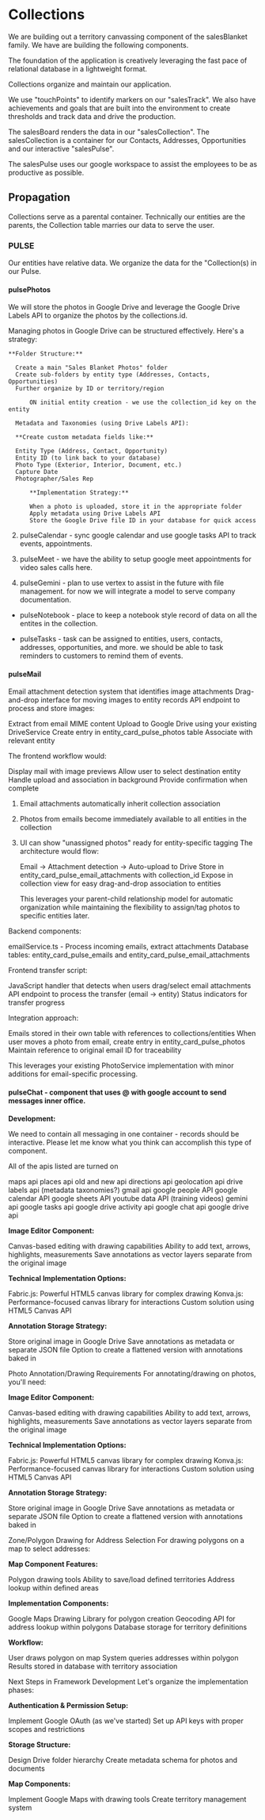 # Collections

We are building out a territory canvassing component of the salesBlanket family.  We have are building the following components.

The foundation of the application is creatively leveraging the fast pace of relational database in a lightweight format.

Collections organize and maintain our application.

We use "touchPoints" to identify markers on our "salesTrack".  We also have achievements and goals that are built into the environment to create thresholds and track data and drive the production.

The salesBoard renders the data in our "salesCollection".  The salesCollection is a container for our Contacts, Addresses, Opportunities and our interactive "salesPulse".  

The salesPulse uses our google workspace to assist the employees to be as productive as possible.

## Propagation

Collections serve as a parental container.  Technically our entities are the parents, the Collection table marries our data to serve the user.

### PULSE

Our entities have relative data.  We organize the data for the "Collection(s) in our Pulse. 

#### pulsePhotos

We will store the photos in Google Drive and leverage the Google Drive Labels API to organize the photos by the collections.id.  

  Managing photos in Google Drive can be structured effectively. Here's a strategy:

    **Folder Structure:**

      Create a main "Sales Blanket Photos" folder
      Create sub-folders by entity type (Addresses, Contacts, Opportunities)
      Further organize by ID or territory/region

          ON initial entity creation - we use the collection_id key on the entity 

      Metadata and Taxonomies (using Drive Labels API):

      **Create custom metadata fields like:**

      Entity Type (Address, Contact, Opportunity)
      Entity ID (to link back to your database)
      Photo Type (Exterior, Interior, Document, etc.)
      Capture Date
      Photographer/Sales Rep

          **Implementation Strategy:**

          When a photo is uploaded, store it in the appropriate folder
          Apply metadata using Drive Labels API
          Store the Google Drive file ID in your database for quick access

2. pulseCalendar - sync google calendar and use google tasks API to track events, appointments.  

3. pulseMeet - we have the ability to setup google meet appointments for video sales calls here.

4. pulseGemini - plan to use vertex to assist in the future with file management.  for now we will integrate a model to serve company documentation.

- pulseNotebook - place to keep a notebook style record of data on all the entites in the collection.  

- pulseTasks - task can be assigned to entities, users, contacts, addresses, opportunities, and more.  we should be able to task reminders to customers to remind them of events. 

#### pulseMail

Email attachment detection system that identifies image attachments
Drag-and-drop interface for moving images to entity records
API endpoint to process and store images:

Extract from email MIME content
Upload to Google Drive using your existing DriveService
Create entry in entity_card_pulse_photos table
Associate with relevant entity

The frontend workflow would:

Display mail with image previews
Allow user to select destination entity
Handle upload and association in background
Provide confirmation when complete

1. Email attachments automatically inherit collection association
2. Photos from emails become immediately available to all entities in the collection
3. UI can show "unassigned photos" ready for entity-specific tagging
    The architecture would flow:

      Email → Attachment detection → Auto-upload to Drive
      Store in entity_card_pulse_email_attachments with collection_id
      Expose in collection view for easy drag-and-drop association to entities

      This leverages your parent-child relationship model for automatic organization while maintaining the flexibility to assign/tag photos to specific entities later.

Backend components:

emailService.ts - Process incoming emails, extract attachments
Database tables: entity_card_pulse_emails and entity_card_pulse_email_attachments

Frontend transfer script:

JavaScript handler that detects when users drag/select email attachments
API endpoint to process the transfer (email → entity)
Status indicators for transfer progress

Integration approach:

Emails stored in their own table with references to collections/entities
When user moves a photo from email, create entry in entity_card_pulse_photos
Maintain reference to original email ID for traceability

This leverages your existing PhotoService implementation with minor additions for email-specific processing.

#### pulseChat - component that uses @ with google account to send messages inner office.  

**Development:**

We need to contain all messaging in one container - records should be interactive.  Please let me know what you think can accomplish this type of component.

All of the apis listed are turned on

maps api
places api old and new api
directions api
geolocation api
drive labels api (metadata taxonomies?)
gmail api
google people API
google calendar API
google sheets API
youtube data API (training videos)
gemini api 
google tasks api
google drive activity api
google chat api
google drive api

**Image Editor Component:**

Canvas-based editing with drawing capabilities
Ability to add text, arrows, highlights, measurements
Save annotations as vector layers separate from the original image

**Technical Implementation Options:**

Fabric.js: Powerful HTML5 canvas library for complex drawing
Konva.js: Performance-focused canvas library for interactions
Custom solution using HTML5 Canvas API

**Annotation Storage Strategy:**

Store original image in Google Drive
Save annotations as metadata or separate JSON file
Option to create a flattened version with annotations baked in

Photo Annotation/Drawing Requirements
For annotating/drawing on photos, you'll need:

**Image Editor Component:**

Canvas-based editing with drawing capabilities
Ability to add text, arrows, highlights, measurements
Save annotations as vector layers separate from the original image

**Technical Implementation Options:**

Fabric.js: Powerful HTML5 canvas library for complex drawing
Konva.js: Performance-focused canvas library for interactions
Custom solution using HTML5 Canvas API

**Annotation Storage Strategy:**

Store original image in Google Drive
Save annotations as metadata or separate JSON file
Option to create a flattened version with annotations baked in

Zone/Polygon Drawing for Address Selection
For drawing polygons on a map to select addresses:

**Map Component Features:**

Polygon drawing tools
Ability to save/load defined territories
Address lookup within defined areas

**Implementation Components:**

Google Maps Drawing Library for polygon creation
Geocoding API for address lookup within polygons
Database storage for territory definitions

**Workflow:**

User draws polygon on map
System queries addresses within polygon
Results stored in database with territory association

Next Steps in Framework Development
Let's organize the implementation phases:

**Authentication & Permission Setup:**

Implement Google OAuth (as we've started)
Set up API keys with proper scopes and restrictions

**Storage Structure:**

Design Drive folder hierarchy
Create metadata schema for photos and documents

**Map Components:**

Implement Google Maps with drawing tools
Create territory management system
